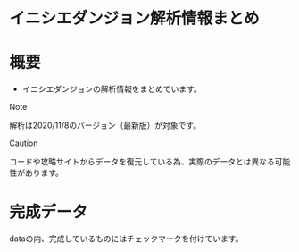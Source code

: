 # イニシエダンジョン解析情報まとめ

# 概要
- イニシエダンジョンの解析情報をまとめています。

> [!Note]
> 解析は2020/11/8のバージョン（最新版）が対象です。

> [!Caution]
> コードや攻略サイトからデータを復元している為、実際のデータとは異なる可能性があります。

# 完成データ
dataの内、完成しているものにはチェックマークを付けています。
